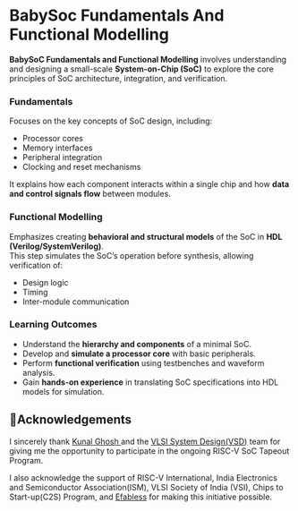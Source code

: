 # BabySoc Fundamentals And Functional Modelling

**BabySoC Fundamentals and Functional Modelling** involves understanding and designing a small-scale **System-on-Chip (SoC)** to explore the core principles of SoC architecture, integration, and verification.

### Fundamentals
Focuses on the key concepts of SoC design, including:  
- Processor cores  
- Memory interfaces  
- Peripheral integration  
- Clocking and reset mechanisms  

It explains how each component interacts within a single chip and how **data and control signals flow** between modules.

### Functional Modelling
Emphasizes creating **behavioral and structural models** of the SoC in **HDL (Verilog/SystemVerilog)**.  
This step simulates the SoC’s operation before synthesis, allowing verification of:  
- Design logic  
- Timing  
- Inter-module communication  

### Learning Outcomes
- Understand the **hierarchy and components** of a minimal SoC.  
- Develop and **simulate a processor core** with basic peripherals.  
- Perform **functional verification** using testbenches and waveform analysis.  
- Gain **hands-on experience** in translating SoC specifications into HDL models for simulation.

## 🙏Acknowledgements
I sincerely thank [ Kunal Ghosh ](https://github.com/kunalg123) and the [VLSI System Design(VSD)](https://vsdiat.vlsisystemdesign.com) team for giving me the opportunity to participate in the ongoing RISC-V SoC Tapeout Program.

I also acknowledge the support of RISC-V International, India Electronics and Semiconductor Association(ISM), VLSI Society of India (VSI), Chips to Start-up(C2S) Program, and [Efabless](https://github.com/efabless) for making this initiative possible.
